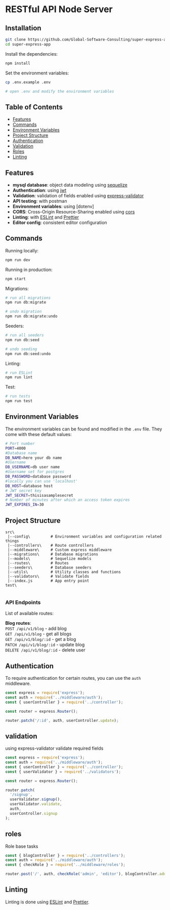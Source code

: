 # RESTful API Node Server

## Installation

```bash
git clone https://github.com/Global-Software-Consulting/super-express-app.git
cd super-express-app
```

Install the dependencies:

```bash
npm install
```

Set the environment variables:

```bash
cp .env.example .env

# open .env and modify the environment variables
```

## Table of Contents

- [Features](#features)
- [Commands](#commands)
- [Environment Variables](#environment-variables)
- [Project Structure](#project-structure)
- [Authentication](#authentication)
- [Validation](#validation)
- [Roles](#roles)
- [Linting](#linting)

## Features

- **mysql database**: object data modeling using [sequelize](https://sequelize.org/)
- **Authentication**: using [jwt](https://jwt.io/)
- **Validation**: validation of fields enabled using [express-validator](https://express-validator.github.io/docs/check-api.html)
- **API testing**: with postman
- **Environment variables**: using [dotenv]
- **CORS**: Cross-Origin Resource-Sharing enabled using [cors](https://github.com/expressjs/cors)
- **Linting**: with [ESLint](https://eslint.org) and [Prettier](https://prettier.io)
- **Editor config**: consistent editor configuration

## Commands

Running locally:

```bash
npm run dev
```

Running in production:

```bash
npm start
```

Migrations:

```bash
# run all migrations
npm run db:migrate

# undo migration
npm run db:migrate:undo
```

Seeders:

```bash
# run all seeders
npm run db:seed

# undo seeding
npm run db:seed:undo
```

Linting:

```bash
# run ESLint
npm run lint
```

Test:

```bash
# run tests
npm run test
```

## Environment Variables

The environment variables can be found and modified in the `.env` file. They come with these default values:

```bash
# Port number
PORT=4000
#Database name
DB_NAME=here your db name
#Username 
DB_USERNAME=db user name
#Username set for postgres
DB_PASSWORD=database password
#locally you can use 'localhost'
DB_HOST=database host
# JWT secret key
JWT_SECRET=thisisasamplesecret
# Number of minutes after which an access token expires
JWT_EXPIRES_IN=30

```

## Project Structure

```
src\
 |--config\         # Environment variables and configuration related things
 |--controllers\    # Route controllers
 |--middleware\     # Custom express middleware
 |--migrations\     # Database migrations
 |--models\         # Sequelize models
 |--routes\         # Routes
 |--seeders\        # Database seeders
 |--utils\          # Utility classes and functions
 |--validators\     # Validate fields
 |--index.js        # App entry point
test\
 
```

### API Endpoints

List of available routes:

**Blog routes**:\
`POST /api/v1/blog` - add blog\
`GET /api/v1/blog` - get all blogs\
`GET /api/v1/blog/:id` - get a blog\
`PATCH /api/v1/blog/:id` - update blog\
`DELETE /api/v1/blog/:id` - delete user

## Authentication

To require authentication for certain routes, you can use the `auth` middleware.

```javascript
const express = require('express');
const auth = require('../middleware/auth');
const { userController } = require('../controller');

const router = express.Router();

router.patch('/:id', auth, userController.update);
```

## validation

using express-validator validate required fields

```javascript
const express = require('express');
const auth = require('../middleware/auth');
const { userController } = require('../controller');
const { userValidator } = require('../validators');

const router = express.Router();

router.patch(
  '/signup',
  userValidator.signup(),
  userValidator.validate,
  auth,
  userController.signup
);
```
## roles

Role base tasks

```javascript
const { blogController } = require('../controllers');
const auth = require('../middleware/auth');
const { checkRole } = require('../middleware/roles');

router.post('/', auth, checkRole('admin', 'editor'), blogController.add);
```

## Linting

Linting is done using [ESLint](https://eslint.org/) and [Prettier](https://prettier.io).
